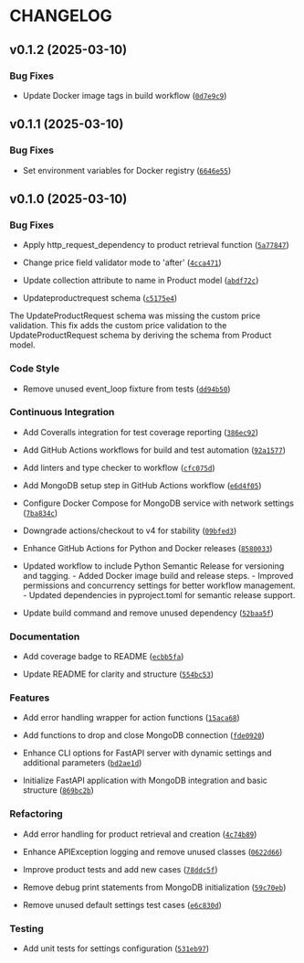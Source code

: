 # CHANGELOG


## v0.1.2 (2025-03-10)

### Bug Fixes

- Update Docker image tags in build workflow
  ([`0d7e9c9`](https://github.com/ucm-cse-prg/fastapi-tutorial/commit/0d7e9c90c77b380d4e212c2ba84f15d507f7a556))


## v0.1.1 (2025-03-10)

### Bug Fixes

- Set environment variables for Docker registry
  ([`6646e55`](https://github.com/ucm-cse-prg/fastapi-tutorial/commit/6646e55a3b766889a2f217d29664f588b7a880f3))


## v0.1.0 (2025-03-10)

### Bug Fixes

- Apply http_request_dependency to product retrieval function
  ([`5a77847`](https://github.com/ucm-cse-prg/fastapi-tutorial/commit/5a778476d0bb118ed989a7dc02dee3919f7d1398))

- Change price field validator mode to 'after'
  ([`4cca471`](https://github.com/ucm-cse-prg/fastapi-tutorial/commit/4cca471369dd0e22393c77b40862703ced998771))

- Update collection attribute to name in Product model
  ([`abdf72c`](https://github.com/ucm-cse-prg/fastapi-tutorial/commit/abdf72ca2d36dea03903e4c465643392dd14c555))

- Updateproductrequest schema
  ([`c5175e4`](https://github.com/ucm-cse-prg/fastapi-tutorial/commit/c5175e47e403132cbcd404ab020ead77393658c0))

The UpdateProductRequest schema was missing the custom price validation. This fix adds the custom
  price validation to the UpdateProductRequest schema by deriving the schema from Product model.

### Code Style

- Remove unused event_loop fixture from tests
  ([`dd94b50`](https://github.com/ucm-cse-prg/fastapi-tutorial/commit/dd94b500557798b2de620f47e49f380b48ff6660))

### Continuous Integration

- Add Coveralls integration for test coverage reporting
  ([`386ec92`](https://github.com/ucm-cse-prg/fastapi-tutorial/commit/386ec92741ab97da78deb232067cc433484bfee7))

- Add GitHub Actions workflows for build and test automation
  ([`92a1577`](https://github.com/ucm-cse-prg/fastapi-tutorial/commit/92a1577c09498b3fc646524544a24d1ab7a805c8))

- Add linters and type checker to workflow
  ([`cfc075d`](https://github.com/ucm-cse-prg/fastapi-tutorial/commit/cfc075da054c9d7b962c26e215afad3772fedc2d))

- Add MongoDB setup step in GitHub Actions workflow
  ([`e6d4f05`](https://github.com/ucm-cse-prg/fastapi-tutorial/commit/e6d4f05d9de412697e612afff82e87df8b70a5f6))

- Configure Docker Compose for MongoDB service with network settings
  ([`7ba834c`](https://github.com/ucm-cse-prg/fastapi-tutorial/commit/7ba834c8085d36962a875b84e8d446b178adecd7))

- Downgrade actions/checkout to v4 for stability
  ([`09bfed3`](https://github.com/ucm-cse-prg/fastapi-tutorial/commit/09bfed31eb204abb60a1291f102f1981f15cbc92))

- Enhance GitHub Actions for Python and Docker releases
  ([`8580033`](https://github.com/ucm-cse-prg/fastapi-tutorial/commit/8580033ce218a5211e60542842a144452db8d624))

- Updated workflow to include Python Semantic Release for versioning and tagging. - Added Docker
  image build and release steps. - Improved permissions and concurrency settings for better workflow
  management. - Updated dependencies in pyproject.toml for semantic release support.

- Update build command and remove unused dependency
  ([`52baa5f`](https://github.com/ucm-cse-prg/fastapi-tutorial/commit/52baa5fec68849467d33de989b05f6e07861ff2e))

### Documentation

- Add coverage badge to README
  ([`ecbb5fa`](https://github.com/ucm-cse-prg/fastapi-tutorial/commit/ecbb5fa0d4e752512fe9d6e081a2fec72c7fac39))

- Update README for clarity and structure
  ([`554bc53`](https://github.com/ucm-cse-prg/fastapi-tutorial/commit/554bc53dc45d4a759ce8fd215572db8bd1484c21))

### Features

- Add error handling wrapper for action functions
  ([`15aca68`](https://github.com/ucm-cse-prg/fastapi-tutorial/commit/15aca68f6ec97010c74f5f3d944091ba5d6332fe))

- Add functions to drop and close MongoDB connection
  ([`fde0920`](https://github.com/ucm-cse-prg/fastapi-tutorial/commit/fde0920d71c12bc2afe94b6c1aaf860d0ac8ebf7))

- Enhance CLI options for FastAPI server with dynamic settings and additional parameters
  ([`bd2ae1d`](https://github.com/ucm-cse-prg/fastapi-tutorial/commit/bd2ae1d919ea3ec0ec68d35f6a9b5ce2d68238db))

- Initialize FastAPI application with MongoDB integration and basic structure
  ([`869bc2b`](https://github.com/ucm-cse-prg/fastapi-tutorial/commit/869bc2b5eb85535b1f9f867f0918760d90263026))

### Refactoring

- Add error handling for product retrieval and creation
  ([`4c74b89`](https://github.com/ucm-cse-prg/fastapi-tutorial/commit/4c74b898200d4109074c627b874f5de1770495be))

- Enhance APIException logging and remove unused classes
  ([`0622d66`](https://github.com/ucm-cse-prg/fastapi-tutorial/commit/0622d6655350b183c311efee0424bb6c4f541307))

- Improve product tests and add new cases
  ([`78ddc5f`](https://github.com/ucm-cse-prg/fastapi-tutorial/commit/78ddc5fb9d7510b606cdfac6b564ae22ddfe0e15))

- Remove debug print statements from MongoDB initialization
  ([`59c70eb`](https://github.com/ucm-cse-prg/fastapi-tutorial/commit/59c70ebbfb0d4a3d1af3133b73778055c98a6070))

- Remove unused default settings test cases
  ([`e6c830d`](https://github.com/ucm-cse-prg/fastapi-tutorial/commit/e6c830dcc1b25bf3e6016f8e173cdff2c0f7a56e))

### Testing

- Add unit tests for settings configuration
  ([`531eb97`](https://github.com/ucm-cse-prg/fastapi-tutorial/commit/531eb97a2766294a43976bee906775edce8c68fa))
